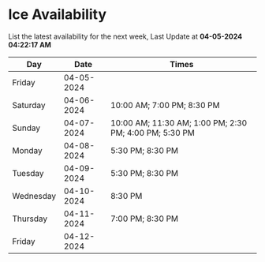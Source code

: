 # Ice Availability

List the latest availability for the next week, Last Update at **04-05-2024 04:22:17 AM**

| Day         | Date        | Times       |
| ----------- | ----------- | ----------- |
|Friday|04-05-2024||
|Saturday|04-06-2024|10:00 AM; 7:00 PM; 8:30 PM|
|Sunday|04-07-2024|10:00 AM; 11:30 AM; 1:00 PM; 2:30 PM; 4:00 PM; 5:30 PM|
|Monday|04-08-2024|5:30 PM; 8:30 PM|
|Tuesday|04-09-2024|5:30 PM; 8:30 PM|
|Wednesday|04-10-2024|8:30 PM|
|Thursday|04-11-2024|7:00 PM; 8:30 PM|
|Friday|04-12-2024||
